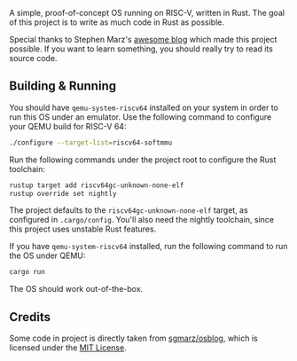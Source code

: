 A simple, proof-of-concept OS running on RISC-V, written in Rust. The goal of this project is to write as much code in Rust as possible.

Special thanks to Stephen Marz's [awesome blog](https://osblog.stephenmarz.com/) which made this project possible. If you want to learn something, you should really try to read its source code.

## Building &amp; Running

You should have `qemu-system-riscv64` installed on your system in order to run this OS under an emulator. Use the following command to configure your QEMU build for RISC-V 64:

```bash
./configure --target-list=riscv64-softmmu
```

Run the following commands under the project root to configure the Rust toolchain:

```bash
rustup target add riscv64gc-unknown-none-elf
rustup override set nightly
```

The project defaults to the `riscv64gc-unknown-none-elf` target, as configured in `.cargo/config`. You'll also need the nightly toolchain, since this project uses unstable Rust features.

If you have `qemu-system-riscv64` installed, run the following command to run the OS under QEMU:

```bash
cargo run
```

The OS should work out-of-the-box.

## Credits

Some code in project is directly taken from [sgmarz/osblog](https://github.com/sgmarz/osblog), which is licensed under the [MIT License](https://github.com/sgmarz/osblog/blob/master/LICENSE).
